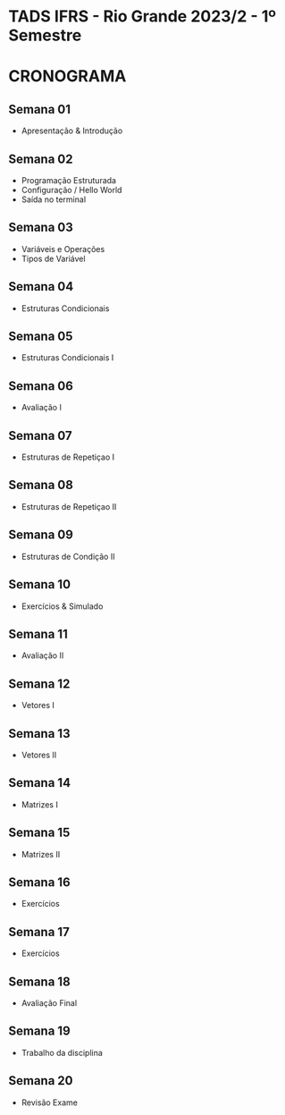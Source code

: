 # TADS IFRS - Rio Grande 2023/2 - 1º Semestre

# CRONOGRAMA

## Semana 01
- Apresentação & Introdução

## Semana 02
- Programação Estruturada
- Configuração / Hello World
- Saída no terminal

## Semana 03
- Variáveis e Operações
- Tipos de Variável

## Semana 04
- Estruturas Condicionais

## Semana 05
- Estruturas Condicionais I

## Semana 06
- Avaliação I

## Semana 07
- Estruturas de Repetiçao I

## Semana 08
- Estruturas de Repetiçao II

## Semana 09
- Estruturas de Condição II

## Semana 10
- Exercícios & Simulado

## Semana 11
- Avaliação II

## Semana 12
- Vetores I

## Semana 13
- Vetores II

## Semana 14
- Matrizes I

## Semana 15
- Matrizes II

## Semana 16
- Exercícios

## Semana 17
- Exercícios

## Semana 18
- Avaliação Final

## Semana 19
- Trabalho da disciplina

## Semana 20
- Revisão Exame

